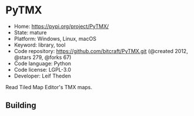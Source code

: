 # PyTMX

- Home: https://pypi.org/project/PyTMX/
- State: mature
- Platform: Windows, Linux, macOS
- Keyword: library, tool
- Code repository: https://github.com/bitcraft/PyTMX.git (@created 2012, @stars 279, @forks 67)
- Code language: Python
- Code license: LGPL-3.0
- Developer: Leif Theden

Read Tiled Map Editor's TMX maps.

## Building
